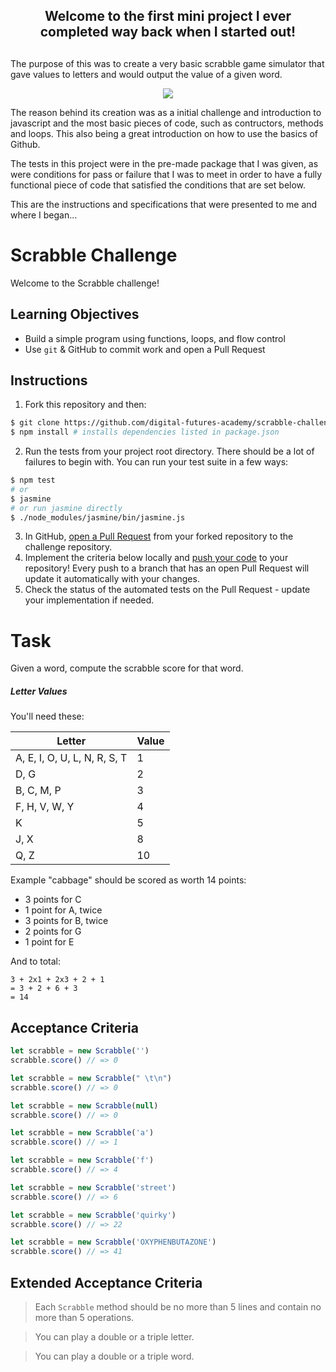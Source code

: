 <div align="center">
<h2> Welcome to the first mini project I ever completed way back when I started out! <h2>
</div>

The purpose of this was to create a very basic scrabble game simulator that gave values to letters and would output the value of a given word. 

<div align="center">
 <img src="https://media0.giphy.com/media/l0MYJemY03GKJy57W/giphy.gif?cid=790b76115cb97761a16b861b981b4d28a2e41ba02028911b&rid=giphy.gif&ct=g" width="auto" height="auto" />
</div>

The reason behind its creation was as a initial challenge and introduction to javascript and the most basic pieces of code, such as contructors, methods and loops. This also being a great introduction on how to use the basics of Github.

The tests in this project were in the pre-made package that I was given, as were conditions for pass or failure that I was to meet in order to have a fully functional piece of code that satisfied the conditions that are set below.

This are the instructions and specifications that were presented to me and where I began...

# Scrabble Challenge

Welcome to the Scrabble challenge!

## Learning Objectives
- Build a simple program using functions, loops, and flow control
- Use `git` & GitHub to commit work and open a Pull Request

## Instructions

1. Fork this repository and then:
```sh
$ git clone https://github.com/digital-futures-academy/scrabble-challenge.git && cd scrabble-challenge
$ npm install # installs dependencies listed in package.json
```
2. Run the tests from your project root directory. There should be a lot of failures to begin with. You can run your test suite in a few ways:
```sh
$ npm test
# or
$ jasmine
# or run jasmine directly
$ ./node_modules/jasmine/bin/jasmine.js
```
3. In GitHub, [open a Pull Request](https://docs.github.com/en/github/collaborating-with-issues-and-pull-requests/creating-a-pull-request) from your forked repository to the challenge repository.
4. Implement the criteria below locally and [push your code](https://docs.github.com/en/github/managing-files-in-a-repository/adding-a-file-to-a-repository-using-the-command-line) to your repository! Every push to a branch that has an open Pull Request will update it automatically with your changes.
5. Check the status of the automated tests on the Pull Request - update your implementation if needed.

# Task

Given a word, compute the scrabble score for that word.

##### Letter Values

You'll need these:

| Letter                        | Value  |
| ----                          |  ----  |
| A, E, I, O, U, L, N, R, S, T  |     1  |
| D, G                          |     2  |
| B, C, M, P                    |     3  |
| F, H, V, W, Y                 |     4  |
| K                             |     5  |
| J, X                          |     8  |
| Q, Z                          |     10 |

Example
"cabbage" should be scored as worth 14 points:

- 3 points for C
- 1 point for A, twice
- 3 points for B, twice
- 2 points for G
- 1 point for E

And to total:

```
3 + 2x1 + 2x3 + 2 + 1
= 3 + 2 + 6 + 3
= 14
```

## Acceptance Criteria

```javascript
let scrabble = new Scrabble('')
scrabble.score() // => 0

let scrabble = new Scrabble(" \t\n")
scrabble.score() // => 0

let scrabble = new Scrabble(null)
scrabble.score() // => 0

let scrabble = new Scrabble('a')
scrabble.score() // => 1

let scrabble = new Scrabble('f')
scrabble.score() // => 4

let scrabble = new Scrabble('street')
scrabble.score() // => 6

let scrabble = new Scrabble('quirky')
scrabble.score() // => 22

let scrabble = new Scrabble('OXYPHENBUTAZONE')
scrabble.score() // => 41
```

## Extended Acceptance Criteria
> Each `Scrabble` method should be no more than 5 lines and contain no more than 5 operations.

> You can play a double or a triple letter.

> You can play a double or a triple word.
